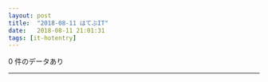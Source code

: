 ```yaml
---
layout: post
title:  "2018-08-11 はてぶIT"
date:   2018-08-11 21:01:31
tags: [it-hotentry]
---
```

0 件のデータあり

<hr>

